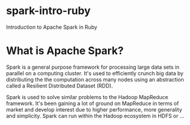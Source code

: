 # spark-intro-ruby
Introduction to Apache Spark in Ruby

# What is Apache Spark?
Spark is a general purpose framework for processing large data sets in parallel on a computing cluster. It's used to efficiently crunch big data by distributing the the computation across many nodes using an abstraction called a Resilient Distributed Dataset (RDD).

Spark is used to solve similar problems to the Hadoop MapReduce framework. It's been gaining a lot of ground on MapReduce in terms of market and develop interest due to higher performance, more generality and simplicity. Spark can run within the Hadoop ecosystem in HDFS or ...

